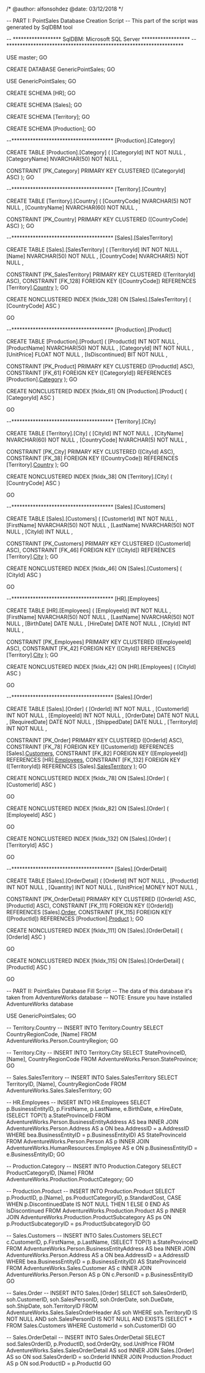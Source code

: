 /*
	@author: alfonsohdez
	@date: 03/12/2018
*/


-- PART I: PointSales Database Creation Script
--  This part of the script was generated by SqlDBM tool

-- ****************** SqlDBM: Microsoft SQL Server ******************
-- ******************************************************************

USE master;
GO

CREATE DATABASE GenericPointSales;
GO

USE GenericPointSales;
GO

CREATE SCHEMA [HR];
GO

CREATE SCHEMA [Sales];
GO


CREATE SCHEMA [Territory];
GO


CREATE SCHEMA [Production];
GO

--************************************** [Production].[Category]

CREATE TABLE [Production].[Category]
(
 [CategoryId]   INT NOT NULL ,
 [CategoryName] NVARCHAR(50) NOT NULL ,

 CONSTRAINT [PK_Category] PRIMARY KEY CLUSTERED ([CategoryId] ASC)
);
GO



--************************************** [Territory].[Country]

CREATE TABLE [Territory].[Country]
(
 [CountryCode] NVARCHAR(5) NOT NULL ,
 [CountryName] NVARCHAR(60) NOT NULL ,

 CONSTRAINT [PK_Country] PRIMARY KEY CLUSTERED ([CountryCode] ASC)
);
GO



--************************************** [Sales].[SalesTerritory]

CREATE TABLE [Sales].[SalesTerritory]
(
 [TerritoryId] INT NOT NULL ,
 [Name]        NVARCHAR(50) NOT NULL ,
 [CountryCode] NVARCHAR(5) NOT NULL ,

 CONSTRAINT [PK_SalesTerritory] PRIMARY KEY CLUSTERED ([TerritoryId] ASC),
 CONSTRAINT [FK_128] FOREIGN KEY ([CountryCode])
  REFERENCES [Territory].[Country]([CountryCode])
);
GO


CREATE NONCLUSTERED INDEX [fkIdx_128] ON [Sales].[SalesTerritory] 
 (
  [CountryCode] ASC
 )

GO


--************************************** [Production].[Product]

CREATE TABLE [Production].[Product]
(
 [ProductId]      INT NOT NULL ,
 [ProductName]    NVARCHAR(50) NOT NULL ,
 [CategoryId]     INT NOT NULL ,
 [UnitPrice]      FLOAT NOT NULL ,
 [IsDiscontinued] BIT NOT NULL ,

 CONSTRAINT [PK_Product] PRIMARY KEY CLUSTERED ([ProductId] ASC),
 CONSTRAINT [FK_61] FOREIGN KEY ([CategoryId])
  REFERENCES [Production].[Category]([CategoryId])
);
GO


CREATE NONCLUSTERED INDEX [fkIdx_61] ON [Production].[Product] 
 (
  [CategoryId] ASC
 )

GO


--************************************** [Territory].[City]

CREATE TABLE [Territory].[City]
(
 [CityId]      INT NOT NULL ,
 [CityName]    NVARCHAR(60) NOT NULL ,
 [CountryCode] NVARCHAR(5) NOT NULL ,

 CONSTRAINT [PK_City] PRIMARY KEY CLUSTERED ([CityId] ASC),
 CONSTRAINT [FK_38] FOREIGN KEY ([CountryCode])
  REFERENCES [Territory].[Country]([CountryCode])
);
GO


CREATE NONCLUSTERED INDEX [fkIdx_38] ON [Territory].[City] 
 (
  [CountryCode] ASC
 )

GO


--************************************** [Sales].[Customers]

CREATE TABLE [Sales].[Customers]
(
 [CustomerId] INT NOT NULL ,
 [FirstName]  NVARCHAR(50) NOT NULL ,
 [LastName]   NVARCHAR(50) NOT NULL ,
 [CityId]     INT NULL ,

 CONSTRAINT [PK_Customers] PRIMARY KEY CLUSTERED ([CustomerId] ASC),
 CONSTRAINT [FK_46] FOREIGN KEY ([CityId])
  REFERENCES [Territory].[City]([CityId])
);
GO


CREATE NONCLUSTERED INDEX [fkIdx_46] ON [Sales].[Customers] 
 (
  [CityId] ASC
 )

GO


--************************************** [HR].[Employees]

CREATE TABLE [HR].[Employees]
(
 [EmployeeId] INT NOT NULL ,
 [FirstName]  NVARCHAR(50) NOT NULL ,
 [LastName]   NVARCHAR(50) NOT NULL ,
 [BirthDate]  DATE NULL ,
 [HireDate]   DATE NOT NULL ,
 [CityId]     INT NULL ,

 CONSTRAINT [PK_Employees] PRIMARY KEY CLUSTERED ([EmployeeId] ASC),
 CONSTRAINT [FK_42] FOREIGN KEY ([CityId])
  REFERENCES [Territory].[City]([CityId])
);
GO


CREATE NONCLUSTERED INDEX [fkIdx_42] ON [HR].[Employees] 
 (
  [CityId] ASC
 )

GO


--************************************** [Sales].[Order]

CREATE TABLE [Sales].[Order]
(
 [OrderId]      INT NOT NULL ,
 [CustomerId]   INT NOT NULL ,
 [EmployeeId]   INT NOT NULL ,
 [OrderDate]    DATE NOT NULL ,
 [RequiredDate] DATE NOT NULL ,
 [ShippedDate]  DATE NULL ,
 [TerritoryId]  INT NOT NULL ,

 CONSTRAINT [PK_Order] PRIMARY KEY CLUSTERED ([OrderId] ASC),
 CONSTRAINT [FK_78] FOREIGN KEY ([CustomerId])
  REFERENCES [Sales].[Customers]([CustomerId]),
 CONSTRAINT [FK_82] FOREIGN KEY ([EmployeeId])
  REFERENCES [HR].[Employees]([EmployeeId]),
 CONSTRAINT [FK_132] FOREIGN KEY ([TerritoryId])
  REFERENCES [Sales].[SalesTerritory]([TerritoryId])
);
GO


CREATE NONCLUSTERED INDEX [fkIdx_78] ON [Sales].[Order] 
 (
  [CustomerId] ASC
 )

GO

CREATE NONCLUSTERED INDEX [fkIdx_82] ON [Sales].[Order] 
 (
  [EmployeeId] ASC
 )

GO

CREATE NONCLUSTERED INDEX [fkIdx_132] ON [Sales].[Order] 
 (
  [TerritoryId] ASC
 )

GO


--************************************** [Sales].[OrderDetail]

CREATE TABLE [Sales].[OrderDetail]
(
 [OrderId]   INT NOT NULL ,
 [ProductId] INT NOT NULL ,
 [Quantity]  INT NOT NULL ,
 [UnitPrice] MONEY NOT NULL ,

 CONSTRAINT [PK_OrderDetail] PRIMARY KEY CLUSTERED ([OrderId] ASC, [ProductId] ASC),
 CONSTRAINT [FK_111] FOREIGN KEY ([OrderId])
  REFERENCES [Sales].[Order]([OrderId]),
 CONSTRAINT [FK_115] FOREIGN KEY ([ProductId])
  REFERENCES [Production].[Product]([ProductId])
);
GO


CREATE NONCLUSTERED INDEX [fkIdx_111] ON [Sales].[OrderDetail] 
 (
  [OrderId] ASC
 )

GO

CREATE NONCLUSTERED INDEX [fkIdx_115] ON [Sales].[OrderDetail] 
 (
  [ProductId] ASC
 )

GO

-- PART II: PointSales Database Fill Script 
--  The data of this database it's taken from AdventureWorks database
-- NOTE: Ensure you have installed AdventureWorks database

USE GenericPointSales;
GO

-- Territory.Country --
INSERT INTO Territory.Country
SELECT 
	CountryRegionCode,
	[Name]
FROM AdventureWorks.Person.CountryRegion;
GO

-- Territory.City --
INSERT INTO Territory.City
SELECT
	StateProvinceID,
	[Name],
	CountryRegionCode
FROM AdventureWorks.Person.StateProvince;
GO

-- Sales.SalesTerritory --
INSERT INTO Sales.SalesTerritory
SELECT
	TerritoryID,
	[Name],
	CountryRegionCode
FROM AdventureWorks.Sales.SalesTerritory;
GO

-- HR.Employees --
INSERT INTO HR.Employees
SELECT 
	p.BusinessEntityID,
	p.FirstName,
	p.LastName,
	e.BirthDate,
	e.HireDate,
	(SELECT TOP(1) a.StateProvinceID 
		FROM AdventureWorks.Person.BusinessEntityAddress AS bea
			INNER JOIN AdventureWorks.Person.Address AS a 
				ON bea.AddressID = a.AddressID
		WHERE bea.BusinessEntityID = p.BusinessEntityID) AS StateProvinceId
FROM AdventureWorks.Person.Person AS p
	INNER JOIN AdventureWorks.HumanResources.Employee AS e
		ON p.BusinessEntityID = e.BusinessEntityID;
GO

-- Production.Category --
INSERT INTO Production.Category
SELECT
	ProductCategoryID,
	[Name]
FROM AdventureWorks.Production.ProductCategory;
GO

-- Production.Product --
INSERT INTO Production.Product
SELECT
	p.ProductID,
	p.[Name],
	ps.ProductCategoryID,
	p.StandardCost,
	CASE
		WHEN p.DiscontinuedDate IS NOT NULL THEN 1
		ELSE 0
	END AS IsDiscontinued
FROM AdventureWorks.Production.Product AS p
	INNER JOIN AdventureWorks.Production.ProductSubcategory AS ps
		ON p.ProductSubcategoryID = ps.ProductSubcategoryID
GO

-- Sales.Customers --
INSERT INTO Sales.Customers
SELECT
	c.CustomerID,
	p.FirstName,
	p.LastName,
	(SELECT TOP(1) a.StateProvinceID 
		FROM AdventureWorks.Person.BusinessEntityAddress AS bea
			INNER JOIN AdventureWorks.Person.Address AS a 
				ON bea.AddressID = a.AddressID
		WHERE bea.BusinessEntityID = p.BusinessEntityID) AS StateProvinceId
FROM AdventureWorks.Sales.Customer AS c
	INNER JOIN AdventureWorks.Person.Person AS p
		ON c.PersonID = p.BusinessEntityID
GO

-- Sales.Order --
INSERT INTO Sales.[Order]
SELECT 
	soh.SalesOrderID,
	soh.CustomerID,
	soh.SalesPersonID,
	soh.OrderDate,
	soh.DueDate,
	soh.ShipDate,
	soh.TerritoryID
FROM AdventureWorks.Sales.SalesOrderHeader AS soh
WHERE soh.TerritoryID IS NOT NULL
	AND soh.SalesPersonID IS NOT NULL
	AND EXISTS (SELECT * FROM Sales.Customers WHERE CustomerId = soh.CustomerID)
GO

-- Sales.OrderDetail --
INSERT INTO Sales.OrderDetail
SELECT
	sod.SalesOrderID,
	p.ProductID,
	sod.OrderQty,
	sod.UnitPrice
FROM AdventureWorks.Sales.SalesOrderDetail AS sod
	INNER JOIN Sales.[Order] AS so
		ON sod.SalesOrderID = so.OrderId
	INNER JOIN Production.Product AS p
		ON sod.ProductID = p.ProductId
GO
